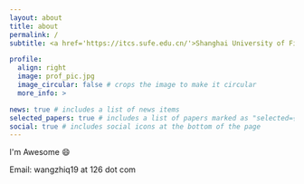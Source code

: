 ```yaml
---
layout: about
title: about
permalink: /
subtitle: <a href='https://itcs.sufe.edu.cn/'>Shanghai University of Finance and Economics, ITCS</a>.

profile:
  align: right
  image: prof_pic.jpg
  image_circular: false # crops the image to make it circular
  more_info: >

news: true # includes a list of news items
selected_papers: true # includes a list of papers marked as "selected={true}"
social: true # includes social icons at the bottom of the page
---
```


I'm Awesome :smile:

Email: wangzhiq19 at 126 dot com
